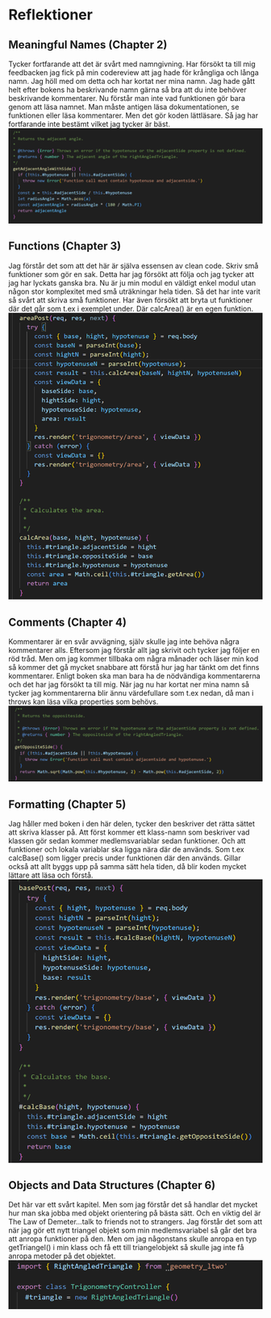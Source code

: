 # Reflektioner
## Meaningful Names (Chapter 2)
Tycker fortfarande att det är svårt med namngivning. Har försökt ta till mig feedbacken jag fick på min codereview att jag hade för krångliga och långa namn. Jag höll med om detta och har kortat ner mina namn. Jag hade gått helt efter bokens ha beskrivande namn gärna så bra att du inte behöver beskrivande kommentarer. Nu förstår man inte vad funktionen gör bara genom att läsa namnet. Man måste antigen läsa dokumentationen, se funktionen eller läsa kommentarer. Men det gör koden lättläsare. Så jag har fortfarande inte bestämt vilket jag tycker är bäst.
![Namn](public/img/Namn.png)

## Functions (Chapter 3)
Jag förstår det som att det här är själva essensen av clean code. Skriv små funktioner som gör en sak. Detta har jag försökt att följa och jag tycker att jag har lyckats ganska bra. Nu är ju min modul en väldigt enkel modul utan någon stor komplexitet med små uträkningar hela tiden. Så det har inte varit så svårt att skriva små funktioner. Har även försökt att bryta ut funktioner där det går som t.ex i exemplet under. Där calcArea() är en egen funktion.
![Funktioner](public/img/Function.png)

## Comments (Chapter 4)
Kommentarer är en svår avvägning, själv skulle jag inte behöva några kommentarer alls. Eftersom jag förstår allt jag skrivit och tycker jag följer en röd tråd. Men om jag kommer tillbaka om några månader och läser min kod så kommer det gå mycket snabbare att förstå hur jag har tänkt om det finns kommentarer. Enligt boken ska man bara ha de nödvändiga kommentarerna och det har jag försökt ta till mig. När jag nu har kortat ner mina namn så tycker jag kommentarerna blir ännu värdefullare som t.ex nedan, då man i throws kan läsa vilka properties som behövs.
![Kommentarer](public/img/Comments.png)

## Formatting (Chapter 5)
Jag håller med boken i den här delen, tycker den beskriver det rätta sättet att skriva klasser på. Att först kommer ett klass-namn som beskriver vad klassen gör sedan kommer medlemsvariablar sedan funktioner. Och att funktioner och lokala variablar ska ligga nära där de används. Som t.ex calcBase() som ligger precis under funktionen där den används. Gillar också att allt byggs upp på samma sätt hela tiden, då blir koden mycket lättare att läsa och förstå.
![Formatering](public/img/Formatting.png)

## Objects and Data Structures (Chapter 6)
Det här var ett svårt kapitel. Men som jag förstår det så handlar det mycket hur man ska jobba med objekt orientering på bästa sätt. Och en viktig del är The Law of Demeter...talk to friends not to strangers. Jag förstår det som att när jag gör ett nytt triangel objekt som min medlemsvariabel så går det bra att anropa funktioner på den. Men om jag någonstans skulle anropa en typ getTriangel() i min klass och få ett till triangelobjekt så skulle jag inte få anropa metoder på det objektet.
![Objekt](public/img/Objects.png)